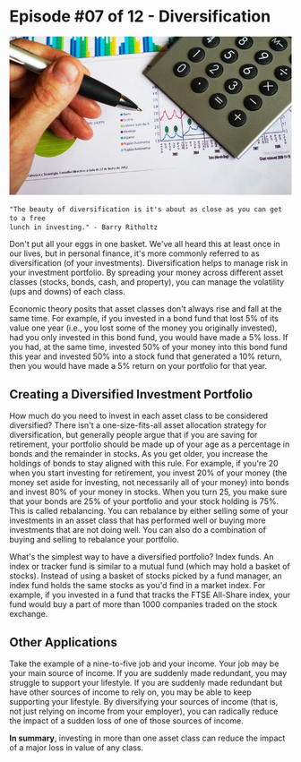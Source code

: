 # Episode #07 of 12 - Diversification

![](episode-07.jpg)

	"The beauty of diversification is it's about as close as you can get to a free
	lunch in investing." - Barry Ritholtz

Don't put all your eggs in one basket. We've all heard this at least once in our lives, but in personal finance, it's more commonly referred to as diversification (of your investments). Diversification helps to manage risk in your investment portfolio. By spreading your money across different asset classes (stocks, bonds, cash, and property), you can manage the volatility (ups and downs) of each class.

Economic theory posits that asset classes don't always rise and fall at the same time. For example, if you invested in a bond fund that lost 5% of its value one year (i.e., you lost some of the money you originally invested), had you only invested in this bond fund, you would have made a 5% loss. If you had, at the same time, invested 50% of your money into this bond fund this year and invested 50% into a stock fund that generated a 10% return, then you would have made a 5% return on your portfolio for that year.

## Creating a Diversified Investment Portfolio

How much do you need to invest in each asset class to be considered diversified? There isn't a one-size-fits-all asset allocation strategy for diversification, but generally people argue that if you are saving for retirement, your portfolio should be made up of your age as a percentage in bonds and the remainder in stocks. As you get older, you increase the holdings of bonds to stay aligned with this rule. For example, if you're 20 when you start investing for retirement, you invest 20% of your money (the money set aside for investing, not necessarily all of your money) into bonds and invest 80% of your money in stocks. When you turn 25, you make sure that your bonds are 25% of your portfolio and your stock holding is 75%. This is called rebalancing. You can rebalance by either selling some of your investments in an asset class that has performed well or buying more investments that are not doing well. You can also do a combination of buying and selling to rebalance your portfolio.

What's the simplest way to have a diversified portfolio? Index funds. An index or tracker fund is similar to a mutual fund (which may hold a basket of stocks). Instead of using a basket of stocks picked by a fund manager, an index fund holds the same stocks as you'd find in a market index. For example, if you invested in a fund that tracks the FTSE All-Share index, your fund would buy a part of more than 1000 companies traded on the stock exchange.

## Other Applications

Take the example of a nine-to-five job and your income. Your job may be your main source of income. If you are suddenly made redundant, you may struggle to support your lifestyle. If you are suddenly made redundant but have other sources of income to rely on, you may be able to keep supporting your lifestyle. By diversifying your sources of income (that is, not just relying on income from your employer), you can radically reduce the impact of a sudden loss of one of those sources of income.

**In summary**, investing in more than one asset class can reduce the impact of a major loss in value of any class.
